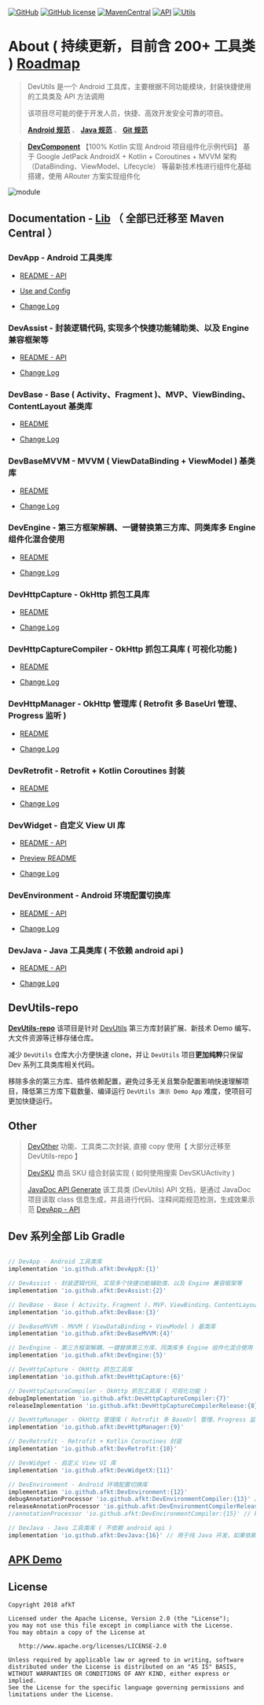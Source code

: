 
[![GitHub](https://img.shields.io/badge/GitHub-afkT-blue.svg)](https://github.com/afkT)
[![GitHub license](https://img.shields.io/github/license/afkT/DevUtils.svg)](https://github.com/afkT/DevUtils/blob/master/LICENSE)
[![MavenCentral](https://img.shields.io/badge/DevUtils-{0}-brightgreen.svg)](https://search.maven.org/search?q=io.github.afkt)
[![API](https://img.shields.io/badge/API-14%2B-brightgreen.svg?style=flat)](https://android-arsenal.com/api?level=14)
[![Utils](https://img.shields.io/badge/utils-200+-ff69b4.svg)](https://github.com/afkT/DevUtils/blob/master/lib/DevApp/README.md)

# About ( 持续更新，目前含 200+ 工具类 ) [Roadmap](https://github.com/afkT/DevUtils/projects/1)

> DevUtils 是一个 Android 工具库，主要根据不同功能模块，封装快捷使用的工具类及 API 方法调用
>
> 该项目尽可能的便于开发人员，快捷、高效开发安全可靠的项目。
>
> **[Android 规范](https://github.com/afkT/DevUtils/blob/master/README/android_standard.md)** 、 **[Java 规范](https://github.com/afkT/DevUtils/blob/master/README/java_standard.md)** 、 **[Git 规范](https://github.com/afkT/DevUtils/blob/master/README/git_standard.md)**

> **[DevComponent](https://github.com/afkT/DevComponent)** 【100% Kotlin 实现 Android 项目组件化示例代码】
> 基于 Google JetPack AndroidX + Kotlin + Coroutines + MVVM 架构（DataBinding、ViewModel、Lifecycle）
> 等最新技术栈进行组件化基础搭建，使用 ARouter 方案实现组件化

![module](https://github.com/afkT/DevUtils/raw/master/art/module.png)

## Documentation - [Lib](https://github.com/afkT/DevUtils/blob/master/lib) **（ 全部已迁移至 Maven Central ）**

### DevApp - Android 工具类库

- [README - API](https://github.com/afkT/DevUtils/blob/master/lib/DevApp/README.md)

- [Use and Config](https://github.com/afkT/DevUtils/blob/master/lib/DevApp/utils_readme/USE_CONFIG.md)

- [Change Log](https://github.com/afkT/DevUtils/blob/master/lib/DevApp/CHANGELOG.md)

### DevAssist - 封装逻辑代码, 实现多个快捷功能辅助类、以及 Engine 兼容框架等

- [README - API](https://github.com/afkT/DevUtils/blob/master/lib/DevAssist/README.md)

- [Change Log](https://github.com/afkT/DevUtils/blob/master/lib/DevAssist/CHANGELOG.md)

### DevBase - Base ( Activity、Fragment )、MVP、ViewBinding、ContentLayout 基类库

- [README](https://github.com/afkT/DevUtils/blob/master/lib/DevBase/README.md)

- [Change Log](https://github.com/afkT/DevUtils/blob/master/lib/DevBase/CHANGELOG.md)

### DevBaseMVVM - MVVM ( ViewDataBinding + ViewModel ) 基类库

- [README](https://github.com/afkT/DevUtils/blob/master/lib/DevBaseMVVM/README.md)

- [Change Log](https://github.com/afkT/DevUtils/blob/master/lib/DevBaseMVVM/CHANGELOG.md)

### DevEngine - 第三方框架解耦、一键替换第三方库、同类库多 Engine 组件化混合使用

- [README](https://github.com/afkT/DevUtils/blob/master/lib/DevEngine/README.md)

- [Change Log](https://github.com/afkT/DevUtils/blob/master/lib/DevEngine/CHANGELOG.md)

### DevHttpCapture - OkHttp 抓包工具库

- [README](https://github.com/afkT/DevUtils/blob/master/lib/DevHttpCapture/README.md)

- [Change Log](https://github.com/afkT/DevUtils/blob/master/lib/DevHttpCapture/CHANGELOG.md)

### DevHttpCaptureCompiler - OkHttp 抓包工具库 ( 可视化功能 )

- [README](https://github.com/afkT/DevUtils/blob/master/lib/HttpCapture/README.md)

- [Change Log](https://github.com/afkT/DevUtils/blob/master/lib/HttpCapture/CHANGELOG.md)

### DevHttpManager - OkHttp 管理库 ( Retrofit 多 BaseUrl 管理、Progress 监听 )

- [README](https://github.com/afkT/DevUtils/blob/master/lib/DevHttpManager/README.md)

- [Change Log](https://github.com/afkT/DevUtils/blob/master/lib/DevHttpManager/CHANGELOG.md)

### DevRetrofit - Retrofit + Kotlin Coroutines 封装

- [README](https://github.com/afkT/DevUtils/blob/master/lib/DevRetrofit/README.md)

- [Change Log](https://github.com/afkT/DevUtils/blob/master/lib/DevRetrofit/CHANGELOG.md)

### DevWidget - 自定义 View UI 库

- [README - API](https://github.com/afkT/DevUtils/blob/master/lib/DevWidget/README.md)

- [Preview README](https://github.com/afkT/DevUtils-repo/blob/main/lib/DevWidget_Preview.md)

- [Change Log](https://github.com/afkT/DevUtils/blob/master/lib/DevWidget/CHANGELOG.md)

### DevEnvironment - Android 环境配置切换库

- [README - API](https://github.com/afkT/DevUtils/blob/master/lib/Environment)

- [Change Log](https://github.com/afkT/DevUtils/blob/master/lib/Environment/DevEnvironment/CHANGELOG.md)

### DevJava - Java 工具类库 ( 不依赖 android api )

- [README - API](https://github.com/afkT/DevUtils/blob/master/lib/DevJava/README.md)

- [Change Log](https://github.com/afkT/DevUtils/blob/master/lib/DevJava/CHANGELOG.md)

## DevUtils-repo

**[DevUtils-repo](https://github.com/afkT/DevUtils-repo)** 该项目是针对 [DevUtils](https://github.com/afkT/DevUtils) 第三方库封装扩展、新技术 Demo 编写、大文件资源等迁移存储仓库。

减少 `DevUtils` 仓库大小方便快速 clone，并让 `DevUtils` 项目**更加纯粹**只保留 Dev 系列工具类库相关代码。

移除多余的第三方库、插件依赖配置，避免过多无关且繁杂配置影响快速理解项目，降低第三方库下载数量、编译运行 `DevUtils 演示 Demo App` 难度，使项目可更加快捷运行。

## Other

> [DevOther](https://github.com/afkT/DevUtils-repo/blob/main/lib/LocalModules/DevOther) 功能、工具类二次封装, 直接 copy 使用【 大部分迁移至 DevUtils-repo 】
>
> [DevSKU](https://github.com/afkT/DevUtils/blob/master/lib/LocalModules/DevSKU/src/main/java/dev/sku/SKU.kt) 商品 SKU 组合封装实现 ( 如何使用搜索 DevSKUActivity )
>
> [JavaDoc API Generate](https://github.com/afkT/JavaDoc) 该工具类 (DevUtils) API 文档，是通过 JavaDoc 项目读取 class 信息生成，并且进行代码、注释间距规范检测，生成效果示范 [DevApp - API](https://github.com/afkT/DevUtils/blob/master/lib/DevApp/README.md)


## Dev 系列全部 Lib Gradle

```gradle

// DevApp - Android 工具类库
implementation 'io.github.afkt:DevAppX:{1}'

// DevAssist - 封装逻辑代码, 实现多个快捷功能辅助类、以及 Engine 兼容框架等
implementation 'io.github.afkt:DevAssist:{2}'

// DevBase - Base ( Activity、Fragment )、MVP、ViewBinding、ContentLayout 基类库
implementation 'io.github.afkt:DevBase:{3}'

// DevBaseMVVM - MVVM ( ViewDataBinding + ViewModel ) 基类库
implementation 'io.github.afkt:DevBaseMVVM:{4}'

// DevEngine - 第三方框架解耦、一键替换第三方库、同类库多 Engine 组件化混合使用
implementation 'io.github.afkt:DevEngine:{5}'

// DevHttpCapture - OkHttp 抓包工具库
implementation 'io.github.afkt:DevHttpCapture:{6}'

// DevHttpCaptureCompiler - OkHttp 抓包工具库 ( 可视化功能 )
debugImplementation 'io.github.afkt:DevHttpCaptureCompiler:{7}'
releaseImplementation 'io.github.afkt:DevHttpCaptureCompilerRelease:{8}'

// DevHttpManager - OkHttp 管理库 ( Retrofit 多 BaseUrl 管理、Progress 监听 )
implementation 'io.github.afkt:DevHttpManager:{9}'

// DevRetrofit - Retrofit + Kotlin Coroutines 封装
implementation 'io.github.afkt:DevRetrofit:{10}'

// DevWidget - 自定义 View UI 库
implementation 'io.github.afkt:DevWidgetX:{11}'

// DevEnvironment - Android 环境配置切换库
implementation 'io.github.afkt:DevEnvironment:{12}'
debugAnnotationProcessor 'io.github.afkt:DevEnvironmentCompiler:{13}' // kaptDebug
releaseAnnotationProcessor 'io.github.afkt:DevEnvironmentCompilerRelease:{14}' // kaptRelease
//annotationProcessor 'io.github.afkt:DevEnvironmentCompiler:{15}' // kapt

// DevJava - Java 工具类库 ( 不依赖 android api )
implementation 'io.github.afkt:DevJava:{16}' // 用于纯 Java 开发，如果依赖了 DevApp 则不需要依赖 DevJava
```

## [APK Demo](https://github.com/afkT/Resources/blob/main/APK)

## License

    Copyright 2018 afkT

    Licensed under the Apache License, Version 2.0 (the "License");
    you may not use this file except in compliance with the License.
    You may obtain a copy of the License at

       http://www.apache.org/licenses/LICENSE-2.0

    Unless required by applicable law or agreed to in writing, software
    distributed under the License is distributed on an "AS IS" BASIS,
    WITHOUT WARRANTIES OR CONDITIONS OF ANY KIND, either express or implied.
    See the License for the specific language governing permissions and
    limitations under the License.
    